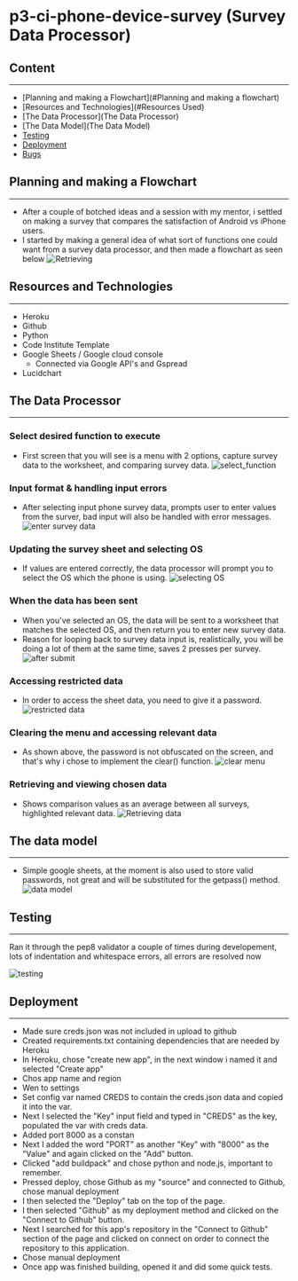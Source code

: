 # p3-ci-phone-device-survey (Survey Data Processor)


## Content
---

* [Planning and making a Flowchart](#Planning and making a flowchart)
* [Resources and Technologies](#Resources Used)
* [The Data Processor](The Data Processor)
* [The Data Model](The Data Model)
* [Testing](Testing)
* [Deployment](Deployment)
* [Bugs](Bugs)


## Planning and making a Flowchart
---

* After a couple of botched ideas and a session with my mentor, i settled on making a survey that compares the satisfaction of Android vs iPhone users.
* I started by making a general idea of what sort of functions one could want from a survey data processor, and then made a flowchart as seen below
![Retrieving ](assets/flowchart.png)


## Resources and Technologies
---

* Heroku
* Github
* Python
* Code Institute Template
* Google Sheets / Google cloud console
  * Connected via Google API's and Gspread 
* Lucidchart


## The Data Processor
---

### Select desired function to execute

* First screen that you will see is a menu with 2 options, capture survey data to the worksheet, and comparing survey data.
![select_function](assets/select_function.png)
 
### Input format & handling input errors
* After selecting input phone survey data, prompts user to enter values from the surver, bad input will also be handled with error messages.
![enter survey data](assets/input_error.png)
 
### Updating the survey sheet and selecting OS
* If values are entered correctly, the data processor will prompt you to select the OS which the phone is using.
![selecting OS](assets/update_survey_sheet.png)

### When the data has been sent
* When you've selected an OS, the data will be sent to a worksheet that matches the selected OS, and then return you to enter new survey data.
 * Reason for looping back to survey data input is, realistically, you will be doing a lot of them at the same time, saves 2 presses per survey.
![after submit](assets/update_survey_sheet.png)

### Accessing restricted data
* In order to access the sheet data, you need to give it a password.
![restricted data](assets/password_request.png)

### Clearing the menu and accessing relevant data
* As shown above, the password is not obfuscated on the screen, and that's why i chose to implement the clear() function.
![clear menu](assets/clear_console.png)

### Retrieving and viewing chosen data
* Shows comparison values as an average between all surveys, highlighted relevant data.
![Retrieving data](assets/recieve_data.png)


## The data model
---

* Simple google sheets, at the moment is also used to store valid passwords, not great and will be substituted for the getpass() method.
![data model](assets/data_model.png)


## Testing
---

Ran it through the pep8 validator a couple of times during developement, lots of indentation and whitespace errors, all errors are resolved now


![testing](assets/pep8.png)


## Deployment
---

  * Made sure creds.json was not included in upload to github
  * Created requirements.txt containing dependencies that are needed by Heroku
  * In Heroku, chose "create new app", in the next window i named it and selected "Create app"
  * Chos app name and region
  * Wen to settings
  * Set config var named CREDS to contain the creds.json data and copied it into the var.
  * Next I selected the "Key" input field and typed in "CREDS" as the key, populated the var with creds data.
  * Added port 8000 as a constan
  * Next I added the word "PORT" as another "Key" with "8000" as the "Value" and again clicked on the "Add" button.
  * Clicked "add buildpack" and chose python and node.js, important to remember.
  * Pressed deploy, chose Github as my "source" and connected to Github, chose manual deployment
  * I then selected the "Deploy" tab on the top of the page.
  * I then selected "Github" as my deployment method and clicked on the "Connect to Github" button.
  * Next I searched for this app's repository in the "Connect to Github" section of the page and clicked on connect on order to connect the repository to this application.
  * Chose manual deployment
  * Once app was finished building, opened it and did some quick tests.
